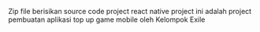 Zip file berisikan source code project react native
project ini adalah project pembuatan aplikasi top up game mobile oleh Kelompok Exile
